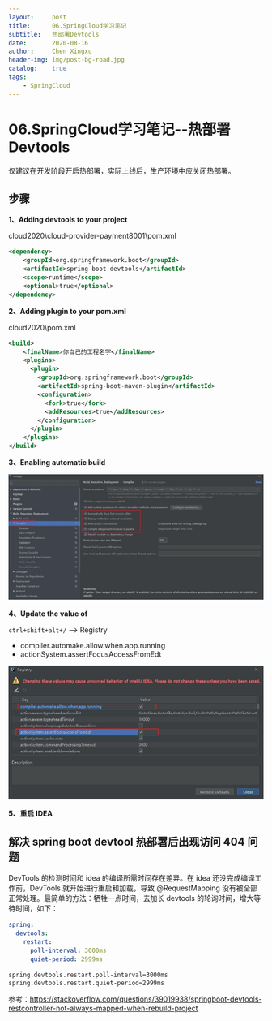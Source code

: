 ```yaml
---
layout:     post
title:      06.SpringCloud学习笔记
subtitle:   热部署Devtools
date:       2020-08-16
author:     Chen Xingxu
header-img: img/post-bg-road.jpg
catalog:    true
tags:
    - SpringCloud
---
```

# 06.SpringCloud学习笔记--热部署Devtools

仅建议在开发阶段开启热部署，实际上线后，生产环境中应关闭热部署。

## 步骤

**1、Adding devtools to your project**

cloud2020\cloud-provider-payment8001\pom.xml

```xml
<dependency>
    <groupId>org.springframework.boot</groupId>
    <artifactId>spring-boot-devtools</artifactId>
    <scope>runtime</scope>
    <optional>true</optional>
</dependency>
```

**2、Adding plugin to your pom.xml**

cloud2020\pom.xml

```xml
<build>
    <finalName>你自己的工程名字</finalName>
    <plugins>
      <plugin>
        <groupId>org.springframework.boot</groupId>
        <artifactId>spring-boot-maven-plugin</artifactId>
        <configuration>
          <fork>true</fork>
          <addResources>true</addResources>
        </configuration>
      </plugin>
    </plugins>
</build>
```

**3、Enabling automatic build**

![](/img-post/2020-08-16-springcloud/06-01.jpg)

**4、Update the value of**

`ctrl+shift+alt+/` --> Registry

- compiler.automake.allow.when.app.running
- actionSystem.assertFocusAccessFromEdt

![](/img-post/2020-08-16-springcloud/06-02.jpg)

**5、重启 IDEA**

## 解决 spring boot devtool 热部署后出现访问 404 问题

DevTools 的检测时间和 idea 的编译所需时间存在差异。在 idea 还没完成编译工作前，DevTools 就开始进行重启和加载，导致 @RequestMapping 没有被全部正常处理。最简单的方法：牺牲一点时间，去加长 devtools 的轮询时间，增大等待时间，如下：

```yaml
spring:
  devtools:
    restart:
      poll-interval: 3000ms
      quiet-period: 2999ms
```

```properties
spring.devtools.restart.poll-interval=3000ms
spring.devtools.restart.quiet-period=2999ms
```

参考：https://stackoverflow.com/questions/39019938/springboot-devtools-restcontroller-not-always-mapped-when-rebuild-project